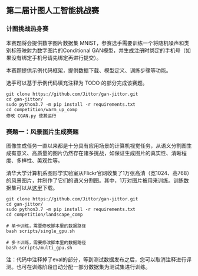 ## 第二届计图人工智能挑战赛

### 计图挑战热身赛

本赛题将会提供数字图片数据集 MNIST，参赛选手需要训练一个将随机噪声和类别标签映射为数字图片的Conditional GAN模型，并生成注册时绑定的手机号（如果没有绑定手机号请先绑定再进行提交）。

本赛题提供示例代码框架，提供数据下载、模型定义、训练步骤等功能。

选手可以基于示例代码填充注释为 TODO 的部分完成该赛题。

```
git clone https://github.com/Jittor/gan-jittor.git
cd gan-jittor/
sudo python3.7 -m pip install -r requirements.txt
cd competition/warm_up_comp
修改 CGAN.py 使其运行
```

### 赛题一：风景图片生成赛题

图像生成任务一直以来都是十分具有应用场景的计算机视觉任务，从语义分割图生成有意义、高质量的图片仍然存在诸多挑战，如保证生成图片的真实性、清晰程度、多样性、美观性等。

清华大学计算机系图形学实验室从Flickr官网收集了1万张高清（宽1024、高768）的风景图片，并制作了它们的语义分割图。其中，1万对图片被用来训练。训练数据集可以从[这里](https://cloud.tsinghua.edu.cn/f/1d734cbb68b545d6bdf2/?dl=1)下载。

```
git clone https://github.com/Jittor/gan-jittor.git
cd gan-jittor/
sudo python3.7 -m pip install -r requirements.txt
cd competition/landscape_comp

# 单卡训练，需要修改脚本里的数据路径
bash scripts/single_gpu.sh

# 多卡训练，需要修改脚本里的数据路径
bash scripts/multi_gpu.sh
```

注：代码中注释掉了eval的部分，等到测试数据发布之后，您可以取消注释进行评测。也可在训练阶段自动分配一部分数据集为测试集进行训练。
